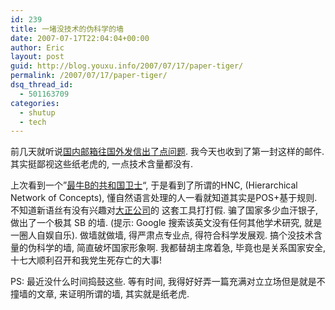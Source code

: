 ```yaml
---
id: 239
title: 一堵没技术的伪科学的墙
date: 2007-07-17T22:04:04+00:00
author: Eric
layout: post
guid: http://blog.youxu.info/2007/07/17/paper-tiger/
permalink: /2007/07/17/paper-tiger/
dsq_thread_id:
  - 501163709
categories:
  - shutup
  - tech
---
```

前几天就听说[国内邮箱往国外发信出了点问题](http://cnbeta.com/articles/32266.htm). 我今天也收到了第一封这样的邮件. 其实挺鄙视这些纸老虎的, 一点技术含量都没有.

上次看到一个&#8221;[最牛B的共和国卫士](http://www.zhuaxia.com/item/386018629)&#8220;, 于是看到了所谓的HNC, (Hierarchical Network of Concepts), 懂自然语言处理的人一看就知道其实是POS+基于规则. 不知道新语丝有没有兴趣对[大正公司](http://www.hncit.com/)的 这套工具打打假. 骗了国家多少血汗银子, 做出了一个极其 SB 的墙. (提示: Google 搜索该英文没有任何其他学术研究, 就是一圈人自娱自乐). 做墙就做墙, 得严肃点专业点, 得符合科学发展观. 搞个没技术含量的伪科学的墙, 简直破坏国家形象啊. 我都替胡主席着急, 毕竟也是关系国家安全, 十七大顺利召开和我党生死存亡的大事!

PS: 最近没什么时间捣鼓这些. 等有时间, 我得好好弄一篇充满对立立场但是就是不撞墙的文章, 来证明所谓的墙, 其实就是纸老虎.